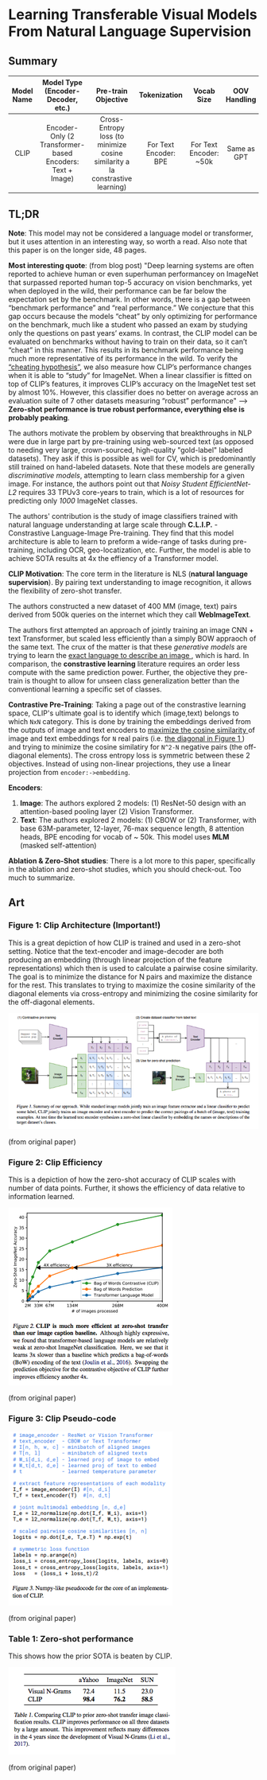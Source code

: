 # Learning Transferable Visual Models From Natural Language Supervision

## Summary

| Model Name| Model Type (Encoder-Decoder, etc.)   | Pre-train Objective |  Tokenization  | Vocab Size | OOV Handling | Embeddings | Attention | Activations | Parameters | Training| Pre-Train Data | Batch Size |
|   :----: |   :----:   |     :----:   |    :----:   |  :----:   |  :----: |   :----:  |    :----: |    :----:   |    :----:   |:----:   |:----:  |:----:   |
| CLIP | Encoder-Only (2 Transformer-based Encoders: Text + Image) | Cross-Entropy loss (to minimize cosine similarity a la constrastive learning) | For Text Encoder: BPE | For Text Encoder: ~50k | Same as GPT | Multi-modal embeddings combining text,image features | Used in both text and image encoders differently | linear projections to embedding | In base Text Encoder, 63M| Adam optimizer with weight decay, Cosine scheduler,learnable temperature | WebImageText dataset, 400MM (text,image) pairs | 32k |


## TL;DR

**Note**: This model may not be considered a language model or transformer, but it uses attention in an interesting way, so worth a read. Also note that this paper is on the longer side, 48 pages. 

**Most interesting quote**: (from blog post) "Deep learning systems are often reported to achieve human or even superhuman performancey on ImageNet that surpassed reported human top-5 accuracy on vision benchmarks, yet when deployed in the wild, their performance can be far below the expectation set by the benchmark. In other words, there is a gap between “benchmark performance” and “real performance.” We conjecture that this gap occurs because the models “cheat” by only optimizing for performance on the benchmark, much like a student who passed an exam by studying only the questions on past years’ exams. In contrast, the CLIP model can be evaluated on benchmarks without having to train on their data, so it can’t “cheat” in this manner. This results in its benchmark performance being much more representative of its performance in the wild. To verify the <ins>“cheating hypothesis”</ins>, we also measure how CLIP’s performance changes when it is able to “study” for ImageNet. When a linear classifier is fitted on top of CLIP’s features, it improves CLIP’s accuracy on the ImageNet test set by almost 10%. However, this classifier does no better on average across an evaluation suite of 7 other datasets measuring “robust” performance" --> **Zero-shot performance is true robust performance, everything else is probably peaking**.


The authors motivate the problem by observing that breakthroughs in NLP were due in large part by pre-training using web-sourced text (as opposed to needing very large, crown-sourced, high-quality "gold-label" labeled datasets). They ask if this is possible as well for CV, which is predominantly still trained on hand-labeled datasets. Note that these models are generally *discriminative models*, attempting to learn class membership for a given image. For instance, the authors point out that *Noisy Student EfficientNet-L2* requires 33 TPUv3 core-years to train, which is a lot of resources for predicting only *1000* ImageNet classes.

The authors' contribution is the study of image classifiers trained with natural language understanding at large scale through **C.L.I.P.** - Constrastive Language-Image Pre-training. They find that this model architecture is able to learn to preform a wide-range of tasks during pre-training, including OCR, geo-locatization, etc. Further, the model is able to achieve SOTA results at 4x the effiency of a Transformer model.


**CLIP Motivation**: The core term in the literature is NLS (**natural language supervision**). By pairing text understanding to image recognition, it allows the flexibility of zero-shot transfer.

The authors constructed a new dataset of 400 MM (image, text) pairs derived from 500k queries on the internet which they call **WebImageText**.

The authors first attempted an approach of jointly training an image CNN + text Transformer, but scaled less efficiently than a simply BOW appraoch of the same text. The crux of the matter is that these *generative models* are trying to learn the <ins>exact language to describe an image </ins>, which is hard. In comparison, the **constrastive learning** literature requires an order less compute with the same prediction power. Further, the objective they pre-train is thought to allow for unseen class generalization better than the conventional learning a specific set of classes.

**Contrastive Pre-Training**: Taking a page out of the constrastive learning space, CLIP's ultimate goal is to identify which (image,text) belongs to which ```NxN``` category. This is done by training the embeddings derived from the outputs of image and text encoders to <ins> maximize the cosine similarity </ins> of image and text embeddings for ```N``` real pairs (i.e. <ins> the diagonal in Figure 1 </ins>) and trying to minimize the cosine similatiry for ```N^2-N``` negative pairs (the off-diagonal elements). The cross entropy loss is symmetric between these 2 objectives. Instead of using non-linear projections, they use a linear projection from ```encoder:->embedding```. 

**Encoders**: 

1. **Image**: The authors explored 2 models: (1) ResNet-50 design with an attention-based pooling layer (2) Vision Transformer. 
2. **Text**: The authors explored 2 models: (1) CBOW or (2) Transformer, with base 63M-parameter, 12-layer, 76-max sequence length, 8 attention heads, BPE encoding for vocab of ~ 50k. This model uses **MLM** (masked self-attention)

**Ablation & Zero-Shot studies**: There is a lot more to this paper, specifically in the ablation and zero-shot studies, which you should check-out. Too much to summarize.



## Art


### Figure 1: Clip Architecture (Important!)
This is a great depiction of how CLIP is trained and used in a zero-shot setting. Notice that the text-encoder and image-decoder are both producing an embedding (through linear projection of the feature representations) which then is used to calculate a pairwise cosine similarity. The goal is to minimize the distance for N pairs and maximize the distance for the rest. This translates to trying to maximize the cosine similarity of the diagonal elements via cross-entropy and minimizing the cosine similarity for the off-diagonal elements.

![figure 1](../assets/clip_fig1.png)

(from original paper)

### Figure 2: Clip Efficiency
This is a depiction of how the zero-shot accuracy of CLIP scales with number of data points. Further, it shows the efficiency of data relative to information learned.

![figure 2](../assets/clip_fig2.png)

(from original paper)

### Figure 3: Clip Pseudo-code

![figure 3](../assets/clip_fig3.png)

(from original paper)

### Table 1: Zero-shot performance

This shows how the prior SOTA is beaten by CLIP.

![table 1](../assets/clip_table1.png)

(from original paper)
